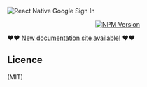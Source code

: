 ![React Native Google Sign In](img/header.png)

<p align="center">
  <a href="https://www.npmjs.com/package/@react-native-google-signin/google-signin"><img src="https://badge.fury.io/js/@react-native-google-signin%2Fgoogle-signin.svg" alt="NPM Version"></a>
</p>

❤️❤️ [New documentation site available!](https://react-native-google-signin.github.io/docs/install) ❤️❤️

## Licence

(MIT)

